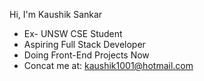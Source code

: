 Hi, I'm Kaushik Sankar
- Ex- UNSW CSE Student
- Aspiring Full Stack Developer
- Doing Front-End Projects Now
- Concat me at: kaushik1001@hotmail.com
